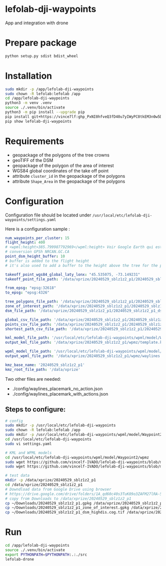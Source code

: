 # lefolab-dji-waypoints

App and integration with drone

# Prepare package

```bash
python setup.py sdist bdist_wheel
```

# Installation

```bash
sudo mkdir -p /app/lefolab-dji-waypoints
sudo chown -R lefolab:lefolab /app
cd /app/lefolab-dji-waypoints
python3 -m venv .venv
source ./.venv/bin/activate
python3 -m pip install --upgrade pip
pip install git+https://vince7lf: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@github.com/vincelf-IVADO/lefolab-dji-waypoints.git
pip show lefolab-dji-waypoints
```

# Requirements

- geopackage of the polygons of the tree crowns
- geoTIFF of the DSM
- geopackage of the polygon of the area of interest
- WGS84 global coordinates of the take off point
- attribute `cluster_id` in the geopackage of the polygons
- attribute `Shape_Area` in the geopackage of the polygons

# Configuration

Configuration file should be located under `/usr/local/etc/lefolab-dji-waypoints/settings.yaml`

Here is a configuration sample : 

```yaml
num_waypoints_per_cluster: 15
flight_height: 400
# <wpml:height>385.799987792969</wpml:height> Voir Google Earth qui est altitude orthométrique
# conversion GPSh NRCAN.GC.CA
point_dsm_height_buffer: 10
# buffer is added to the flight height
# it's also used to add a buffer to the height above the tree for the picture

takeoff_point_wgs84_global_laty_lonx: "45.535075, -73.149231"
takeoff_point_file_path: '/data/xprize/20240529_sblz1z2_p1/20240529_sblz1z2_p1_starting_point.gpkg'

from_epsg: "epsg:32618"
to_epsg: "epsg:4326"

tree_polygons_file_path: '/data/xprize/20240529_sblz1z2_p1/20240529_sblz1z2_p1.gpkg'
zone_of_interest_path: '/data/xprize/20240529_sblz1z2_p1/20240529_sblz1z2_p1_zone_of_interest.gpkg'
dsm_file_path: '/data/xprize/20240529_sblz1z2_p1/20240529_sblz1z2_p1_dsm_highdis.cog.tif'

global_csv_file_path: '/data/xprize/20240529_sblz1z2_p1/20240529_sblz1z2_p1_global_values.csv'
points_csv_file_path: '/data/xprize/20240529_sblz1z2_p1/20240529_sblz1z2_p1_waypoints.csv'
shortest_path_csv_file_path: '/data/xprize/20240529_sblz1z2_p1/20240529_sblz1z2_p1_waypoints_shortest_path.csv'

kml_model_file_path: '/usr/local/etc/lefolab-dji-waypoints/wpml/model/Waypoint2/wpmz/template.kml'
output_kml_file_path: '/data/xprize/20240529_sblz1z2_p1/wpmz/template.kml'

wpml_model_file_path: '/usr/local/etc/lefolab-dji-waypoints/wpml/model/Waypoint2/wpmz/waylines.wpml'
output_wpml_file_path: '/data/xprize/20240529_sblz1z2_p1/wpmz/waylines.wpml'

kmz_base_name: '20240529_sblz1z2_p1'
kmz_root_file_path: '/data/xprize'
```

Two other files are needed: 
- ./config/waylines_placemark_no_action.json
- ./config/waylines_placemark_with_actions.json

## Steps to configure: 
```bash
# config
sudo mkdir -p /usr/local/etc/lefolab-dji-waypoints
sudo chown -R lefolab:lefolab /app
sudo mkdir -p /usr/local/etc/lefolab-dji-waypoints/wpml/model/Waypoint2/wpmz
cd /usr/local/etc/lefolab-dji-waypoints
sudo vi settings.yaml

# KML and WPML models 
cd /usr/local/etc/lefolab-dji-waypoints/wpml/model/Waypoint2/wpmz
sudo wget https://github.com/vincelf-IVADO/lefolab-dji-waypoints/blob/main/scripts/wpml/model/Waypoint2/wpmz/template.kml
sudo wget https://github.com/vincelf-IVADO/lefolab-dji-waypoints/blob/main/scripts/wpml/model/Waypoint2/wpmz/waylines.wpml

# test data
mkdir -p /data/xprize/20240529_sblz1z2_p1
cd /data/xprize/20240529_sblz1z2_p1
# Downdload data from Google Drive using browser
# https://drive.google.com/drive/folders/1A_qd60c40s3TuK89o3ZAFM27lRA-5KbS?usp=drive_link
# copy from Downloads to /data/xprize/20240529_sblz1z2_p1
cp ~/Downloads/20240529_sblz1z2_p1.gpkg /data/xprize/20240529_sblz1z2_p1
cp ~/Downloads/20240529_sblz1z2_p1_zone_of_interest.gpkg /data/xprize/20240529_sblz1z2_p1
cp ~/Downloads/20240529_sblz1z2_p1_dsm_highdis.cog.tif /data/xprize/20240529_sblz1z2_p1
```

# Run

```bash
cd /app/lefolab-dji-waypoints
source ./.venv/bin/activate
export PYTHONPATH=$PYTHONPATH:.:./src
lefolab-drone
```
